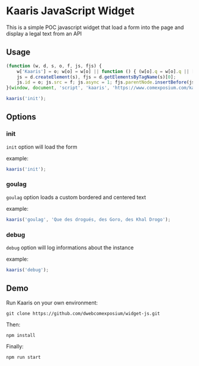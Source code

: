 # Kaaris JavaScript Widget

This is a simple POC javascript widget that load a form into the page and display a legal text from an API

## Usage

``` js
(function (w, d, s, o, f, js, fjs) {
    w['Kaaris'] = o; w[o] = w[o] || function () { (w[o].q = w[o].q || []).push(arguments) };
    js = d.createElement(s), fjs = d.getElementsByTagName(s)[0];
    js.id = o; js.src = f; js.async = 1; fjs.parentNode.insertBefore(js, fjs);
}(window, document, 'script', 'kaaris', 'https://www.comexposium.com/kaaris.min.js'));

kaaris('init');

````

## Options

### init

`init` option will load the form

example:

``` js
kaaris('init');
```

### goulag

`goulag` option loads a custom bordered and centered text

example:

``` js
kaaris('goulag', 'Que des drogués, des Goro, des Khal Drogo');
````

### debug

`debug` option will log informations about the instance

example:

``` js
kaaris('debug');
````

## Demo

Run Kaaris on your own environment:

``` shell
git clone https://github.com/dwebcomexposium/widget-js.git
````

Then:

``` shell
npm install
````

Finally:

``` shell
npm run start
````
